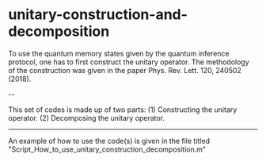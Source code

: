 # unitary-construction-and-decomposition

To use the quantum memory states given by the quantum inference
protocol, one has to first construct the unitary operator. The
methodology of the construction was given in the paper Phys.
Rev. Lett. 120, 240502 (2018).

--

This set of codes is made up of two parts:
(1) Constructing the unitary operator.
(2) Decomposing the unitary operator.

---

An example of how to use the code(s) is given in the file
titled "Script_How_to_use_unitary_construction_decomposition.m"










